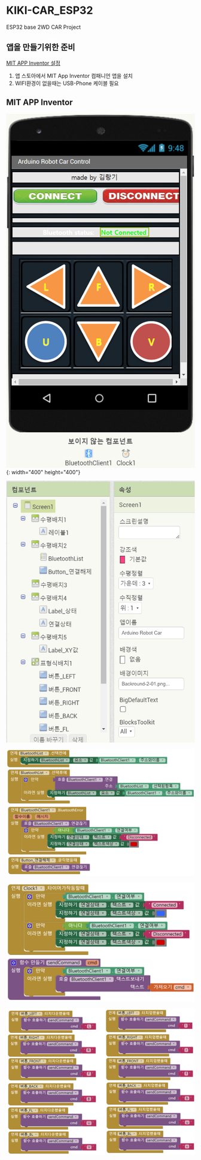 # KIKI-CAR_ESP32
ESP32 base 2WD CAR Project

## 앱을 만들기위한 준비

[MIT APP Inventor 설정](http://appinventor.mit.edu/explore/ai2/setup)
1. 앱 스토아에서 MIT App Inventor 컴패니언 앱을 설치  
2. WIFI환경이 없을때는 USB-Phone 케이블 필요  

## MIT APP Inventor
![mit app](https://github.com/copaland/KIKI-CAR_ESP32/blob/main/app/app_design.png){: width="400" height="400"}  

![mit app](https://github.com/copaland/KIKI-CAR_ESP32/blob/main/app/app_design_compo.png)  

![mit capp](https://github.com/copaland/KIKI-CAR_ESP32/blob/main/app/btapp_code1.png)  

![mit app](https://github.com/copaland/KIKI-CAR_ESP32/blob/main/app/btapp_code2.png)  

![mit app](https://github.com/copaland/KIKI-CAR_ESP32/blob/main/app/btapp_code3.png)  

